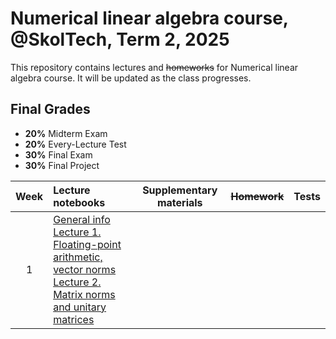 # Numerical linear algebra course, @SkolTech, Term 2, 2025

This repository contains lectures and ~~homeworks~~ for Numerical linear algebra course. It will be updated as the class progresses.

## Final Grades
- **20%** Midterm Exam
- **20%** Every-Lecture Test  
- **30%** Final Exam
- **30%** Final Project

| Week | Lecture notebooks | Supplementary materials | ~~Homework~~ | Tests |
|:------:|:----------|:----------:|:----------:|:-------:|
|1| [General info](lectures/general_info.ipynb) <br> [Lecture 1. Floating-point arithmetic, vector norms](./lectures/lecture-1/lecture-1.ipynb) <br> [Lecture 2. Matrix norms and unitary matrices](./lectures/lecture-2/lecture-2.ipynb) | | | |
